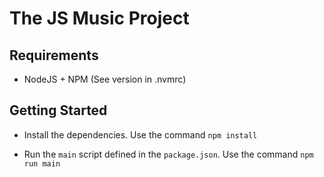 # The JS Music Project

## Requirements

 * NodeJS + NPM (See version in .nvmrc)

## Getting Started

 * Install the dependencies. Use the command ```npm install```

 * Run the `main` script defined in the `package.json`. Use the command ```npm run main```
